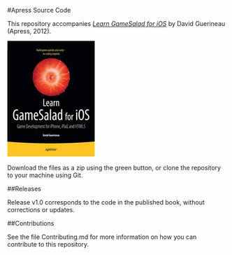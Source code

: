 #Apress Source Code

This repository accompanies [*Learn GameSalad for iOS*](http://www.apress.com/9781430243564) by David Guerineau (Apress, 2012).

![Cover image](9781430243564.jpg)

Download the files as a zip using the green button, or clone the repository to your machine using Git.

##Releases

Release v1.0 corresponds to the code in the published book, without corrections or updates.

##Contributions

See the file Contributing.md for more information on how you can contribute to this repository.
